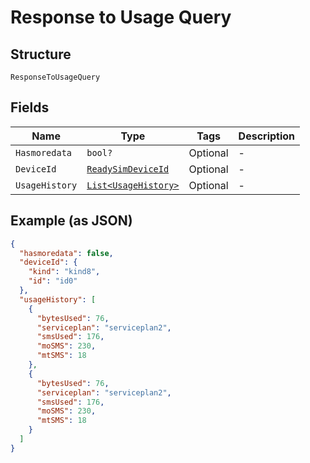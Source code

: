 
# Response to Usage Query

## Structure

`ResponseToUsageQuery`

## Fields

| Name | Type | Tags | Description |
|  --- | --- | --- | --- |
| `Hasmoredata` | `bool?` | Optional | - |
| `DeviceId` | [`ReadySimDeviceId`](../../doc/models/ready-sim-device-id.md) | Optional | - |
| `UsageHistory` | [`List<UsageHistory>`](../../doc/models/usage-history.md) | Optional | - |

## Example (as JSON)

```json
{
  "hasmoredata": false,
  "deviceId": {
    "kind": "kind8",
    "id": "id0"
  },
  "usageHistory": [
    {
      "bytesUsed": 76,
      "serviceplan": "serviceplan2",
      "smsUsed": 176,
      "moSMS": 230,
      "mtSMS": 18
    },
    {
      "bytesUsed": 76,
      "serviceplan": "serviceplan2",
      "smsUsed": 176,
      "moSMS": 230,
      "mtSMS": 18
    }
  ]
}
```

